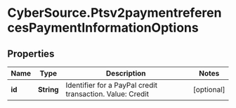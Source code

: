 # CyberSource.Ptsv2paymentreferencesPaymentInformationOptions

## Properties
Name | Type | Description | Notes
------------ | ------------- | ------------- | -------------
**id** | **String** | Identifier for a PayPal credit transaction. Value: Credit  | [optional] 


